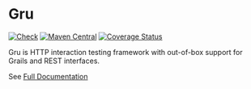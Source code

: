 # Gru

[![Check](https://github.com/agorapulse/gru/actions/workflows/gradle.yml/badge.svg)](https://github.com/agorapulse/gru/actions/workflows/gradle.yml)
[![Maven Central](https://img.shields.io/maven-central/v/com.agorapulse/gru.svg?label=Maven%20Central)](https://search.maven.org/search?q=g:%22com.agorapulse%22%20AND%20a:%22gru%22)
[![Coverage Status](https://coveralls.io/repos/github/agorapulse/gru/badge.svg?branch=master)](https://coveralls.io/github/agorapulse/gru?branch=master)

Gru is HTTP interaction testing framework with out-of-box support for Grails and REST interfaces.

See [Full Documentation](https://agorapulse.github.io/gru/)

